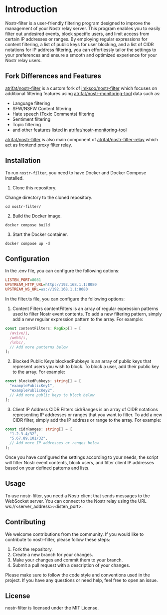 # Introduction

Nostr-filter is a user-friendly filtering program designed to improve the management of your Nostr relay server. This program enables you to easily filter out undesired events, block specific users, and limit access from certain IP addresses or ranges. By employing regular expressions for content filtering, a list of public keys for user blocking, and a list of CIDR notations for IP address filtering, you can effortlessly tailor the settings to your preferences and ensure a smooth and optimized experience for your Nostr relay users.

## Fork Differences and Features

[atrifat/nostr-filter](https://github.com/atrifat/nostr-filter) is a custom fork of [imksoo/nostr-filter](https://github.com/imksoo/nostr-filter) which focuses on additional filtering features using [atrifat/nostr-monitoring-tool](https://github.com/atrifat/nostr-monitoring-tool) data such as:

- Language filtering
- SFW/NSFW Content filtering
- Hate speech (Toxic Comments) filtering
- Sentiment filtering
- Topic filtering
- and other features listed in [atrifat/nostr-monitoring-tool](https://github.com/atrifat/nostr-monitoring-tool)

[atrifat/nostr-filter](https://github.com/atrifat/nostr-filter) is also main component of [atrifat/nostr-filter-relay](https://github.com/atrifat/nostr-filter-relay) which act as frontend proxy filter relay.

## Installation

To run `nostr-filter`, you need to have Docker and Docker Compose installed.

1. Clone this repository.

Change directory to the cloned repository.

```shell
cd nostr-filter/
```

2. Build the Docker image.

```shell
docker compose build
```

3. Start the Docker container.

```shell
docker compose up -d
```

## Configuration

In the .env file, you can configure the following options:

```ini
LISTEN_PORT=8081
UPSTREAM_HTTP_URL=http://192.168.1.1:8080
UPSTREAM_WS_URL=ws://192.168.1.1:8080
```

In the filter.ts file, you can configure the following options:

1. Content Filters
contentFilters is an array of regular expression patterns used to filter Nostr event contents. To add a new filtering pattern, simply add a new regular expression pattern to the array. For example:

```typescript
const contentFilters: RegExp[] = [
  /avive/i,
  /web3/i,
  /lnbc/,
  // Add more patterns below
];
```

2. Blocked Public Keys
blockedPubkeys is an array of public keys that represent users you wish to block. To block a user, add their public key to the array. For example:

```typescript
const blockedPubkeys: string[] = [
  "examplePublicKey1",
  "examplePublicKey2",
  // Add more public keys to block below
];
```

3. Client IP Address CIDR Filters
cidrRanges is an array of CIDR notations representing IP addresses or ranges that you want to filter. To add a new CIDR filter, simply add the IP address or range to the array. For example:

```typescript
const cidrRanges: string[] = [
  "1.2.3.4/32",
  "5.67.89.101/32",
  // Add more IP addresses or ranges below
];
```
Once you have configured the settings according to your needs, the script will filter Nostr event contents, block users, and filter client IP addresses based on your defined patterns and lists.

## Usage

To use nostr-filter, you need a Nostr client that sends messages to the WebSocket server. You can connect to the Nostr relay using the URL ws://<server_address>:<listen_port>.

## Contributing

We welcome contributions from the community. If you would like to contribute to nostr-filter, please follow these steps:

1. Fork the repository.
2. Create a new branch for your changes.
3. Make your changes and commit them to your branch.
4. Submit a pull request with a description of your changes.

Please make sure to follow the code style and conventions used in the project. If you have any questions or need help, feel free to open an issue.

## License
nostr-filter is licensed under the MIT License.
